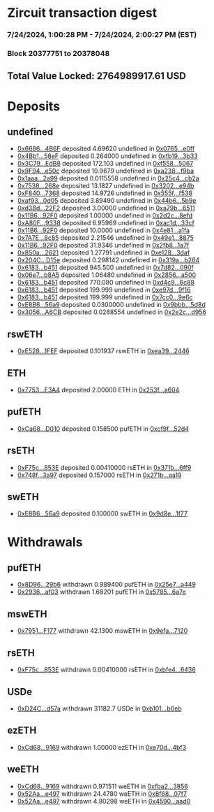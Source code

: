 # Zircuit transaction digest
### 7/24/2024, 1:00:28 PM - 7/24/2024, 2:00:27 PM (EST)
### Block 20377751 to 20378048

## Total Value Locked: 2764989917.61 USD

# Deposits
## undefined
- [0x6686...4B6F](https://etherscan.io/address/0x66868063298B74a68e0Db77a99C93337D94D4B6F) deposited 4.69620 undefined in [0x0765...e0ff](https://etherscan.io/tx/0x66868063298B74a68e0Db77a99C93337D94D4B6F)
- [0x4Bb1...58eF](https://etherscan.io/address/0x4Bb12cC382E36B4b6faF7BDcA7708969Aed258eF) deposited 0.264000 undefined in [0xfb19...3b33](https://etherscan.io/tx/0x4Bb12cC382E36B4b6faF7BDcA7708969Aed258eF)
- [0x3C79...EdB8](https://etherscan.io/address/0x3C7902C1C927CeadB56A8d3fb568D77F1e12EdB8) deposited 172.103 undefined in [0xf558...5067](https://etherscan.io/tx/0x3C7902C1C927CeadB56A8d3fb568D77F1e12EdB8)
- [0x9F94...e50c](https://etherscan.io/address/0x9F94BC68a3e626Bfab41813B6C0D1f801f28e50c) deposited 10.9679 undefined in [0xa238...f9ba](https://etherscan.io/tx/0x9F94BC68a3e626Bfab41813B6C0D1f801f28e50c)
- [0x1aaa...2a99](https://etherscan.io/address/0x1aaaEf465953000D5138A6cE5AAD3e5179432a99) deposited 0.0115558 undefined in [0x25c4...cb2a](https://etherscan.io/tx/0x1aaaEf465953000D5138A6cE5AAD3e5179432a99)
- [0x7538...268e](https://etherscan.io/address/0x7538262Ae993ca117A0e481f908209137A46268e) deposited 13.1827 undefined in [0x3202...e94b](https://etherscan.io/tx/0x7538262Ae993ca117A0e481f908209137A46268e)
- [0xF840...7368](https://etherscan.io/address/0xF840a566599bF405e7e85044a8f667D081Aa7368) deposited 14.9726 undefined in [0x555f...f538](https://etherscan.io/tx/0xF840a566599bF405e7e85044a8f667D081Aa7368)
- [0xaf93...0d05](https://etherscan.io/address/0xaf93eC5569B51592E67D1771DD50CF4EBAD60d05) deposited 3.89490 undefined in [0x44b6...5b9e](https://etherscan.io/tx/0xaf93eC5569B51592E67D1771DD50CF4EBAD60d05)
- [0xd3Bd...22F2](https://etherscan.io/address/0xd3BdEcF469642C11c2bf07b9E8bF5A8AC8eF22F2) deposited 3.00000 undefined in [0xa79b...6511](https://etherscan.io/tx/0xd3BdEcF469642C11c2bf07b9E8bF5A8AC8eF22F2)
- [0x11B6...92F0](https://etherscan.io/address/0x11B6AA86Cd8EFB8B4452cc7f9c0C6fcc188D92F0) deposited 1.00000 undefined in [0x2d2c...8efd](https://etherscan.io/tx/0x11B6AA86Cd8EFB8B4452cc7f9c0C6fcc188D92F0)
- [0xA80F...9338](https://etherscan.io/address/0xA80F2AbB4f1C0F556446926A0B587b5010479338) deposited 6.95969 undefined in [0xac1d...33cf](https://etherscan.io/tx/0xA80F2AbB4f1C0F556446926A0B587b5010479338)
- [0x11B6...92F0](https://etherscan.io/address/0x11B6AA86Cd8EFB8B4452cc7f9c0C6fcc188D92F0) deposited 10.0000 undefined in [0x4e81...a1fa](https://etherscan.io/tx/0x11B6AA86Cd8EFB8B4452cc7f9c0C6fcc188D92F0)
- [0x7A7E...8c85](https://etherscan.io/address/0x7A7E2A4EE0131BF52B97A8D5da2dAFf988aF8c85) deposited 2.21546 undefined in [0x49e1...8875](https://etherscan.io/tx/0x7A7E2A4EE0131BF52B97A8D5da2dAFf988aF8c85)
- [0x11B6...92F0](https://etherscan.io/address/0x11B6AA86Cd8EFB8B4452cc7f9c0C6fcc188D92F0) deposited 31.9346 undefined in [0x2fb8...1a7f](https://etherscan.io/tx/0x11B6AA86Cd8EFB8B4452cc7f9c0C6fcc188D92F0)
- [0x850a...2621](https://etherscan.io/address/0x850aA309CBCfEc6363BCEbd2Aa8f6c97A86C2621) deposited 1.27791 undefined in [0xe128...3daf](https://etherscan.io/tx/0x850aA309CBCfEc6363BCEbd2Aa8f6c97A86C2621)
- [0x204C...D15e](https://etherscan.io/address/0x204C85d8c6f3DA1E01f08857c1fcdba069e7D15e) deposited 0.298142 undefined in [0x319a...b264](https://etherscan.io/tx/0x204C85d8c6f3DA1E01f08857c1fcdba069e7D15e)
- [0x6183...b451](https://etherscan.io/address/0x61833F95047169e1E176189626f5A1774214b451) deposited 945.500 undefined in [0x7d82...090f](https://etherscan.io/tx/0x61833F95047169e1E176189626f5A1774214b451)
- [0x06e7...b8A5](https://etherscan.io/address/0x06e75638E2d14Fe01a8d49f4Fb96aAfd1d19b8A5) deposited 1.06480 undefined in [0x2856...a500](https://etherscan.io/tx/0x06e75638E2d14Fe01a8d49f4Fb96aAfd1d19b8A5)
- [0x6183...b451](https://etherscan.io/address/0x61833F95047169e1E176189626f5A1774214b451) deposited 770.080 undefined in [0xd4c9...6c88](https://etherscan.io/tx/0x61833F95047169e1E176189626f5A1774214b451)
- [0x6183...b451](https://etherscan.io/address/0x61833F95047169e1E176189626f5A1774214b451) deposited 199.999 undefined in [0xe97d...9f16](https://etherscan.io/tx/0x61833F95047169e1E176189626f5A1774214b451)
- [0x6183...b451](https://etherscan.io/address/0x61833F95047169e1E176189626f5A1774214b451) deposited 199.999 undefined in [0x7cc0...9e6c](https://etherscan.io/tx/0x61833F95047169e1E176189626f5A1774214b451)
- [0xE8B6...56a9](https://etherscan.io/address/0xE8B65b125afd293cdB2b496C4035EBF63E4D56a9) deposited 0.0300000 undefined in [0x9bbb...5d8d](https://etherscan.io/tx/0xE8B65b125afd293cdB2b496C4035EBF63E4D56a9)
- [0x3056...A6CB](https://etherscan.io/address/0x30563390FF7c61AFa363eA1f59C801b309c7A6CB) deposited 0.0268554 undefined in [0x2e2c...d956](https://etherscan.io/tx/0x30563390FF7c61AFa363eA1f59C801b309c7A6CB)
## rswETH
- [0xE528...1FEF](https://etherscan.io/address/0xE52860cd203772629F9F8f4ACa9401B6D4c91FEF) deposited 0.101937 rswETH in [0xea39...2446](https://etherscan.io/tx/0xE52860cd203772629F9F8f4ACa9401B6D4c91FEF)
## ETH
- [0x7753...E3A4](https://etherscan.io/address/0x7753a0033A3CA4a9fda2b9A5E7A28A99A1B3E3A4) deposited 2.00000 ETH in [0x253f...a604](https://etherscan.io/tx/0x7753a0033A3CA4a9fda2b9A5E7A28A99A1B3E3A4)
## pufETH
- [0xCa68...D010](https://etherscan.io/address/0xCa681CEbEEb79F4992b954c871D893aa293AD010) deposited 0.158500 pufETH in [0xcf9f...52d4](https://etherscan.io/tx/0xCa681CEbEEb79F4992b954c871D893aa293AD010)
## rsETH
- [0xF75c...853E](https://etherscan.io/address/0xF75cC4E59Cd89E973F2f2aD2413f4510aAf6853E) deposited 0.00410000 rsETH in [0x371b...6ff9](https://etherscan.io/tx/0xF75cC4E59Cd89E973F2f2aD2413f4510aAf6853E)
- [0x748f...3a97](https://etherscan.io/address/0x748fF4da8f85AFEa7B0EA1aD9C13407627143a97) deposited 0.157000 rsETH in [0x271b...aa19](https://etherscan.io/tx/0x748fF4da8f85AFEa7B0EA1aD9C13407627143a97)
## swETH
- [0xE8B6...56a9](https://etherscan.io/address/0xE8B65b125afd293cdB2b496C4035EBF63E4D56a9) deposited 0.100000 swETH in [0x9d8e...1f77](https://etherscan.io/tx/0xE8B65b125afd293cdB2b496C4035EBF63E4D56a9)
# Withdrawals
## pufETH
- [0x8D96...29b6](https://etherscan.io/address/0x8D969a419242D50Fb97Dfbc065f4dF07A9d629b6) withdrawn 0.989400 pufETH in [0x25e7...a449](https://etherscan.io/tx/0x8D969a419242D50Fb97Dfbc065f4dF07A9d629b6)
- [0x2936...af03](https://etherscan.io/address/0x293686a075B9C3960722A05F103C626b81a3af03) withdrawn 1.68201 pufETH in [0x5785...6a7e](https://etherscan.io/tx/0x293686a075B9C3960722A05F103C626b81a3af03)
## mswETH
- [0x7951...F177](https://etherscan.io/address/0x79515c211e1fC889aC50384C52700bECab54F177) withdrawn 42.1300 mswETH in [0x9efa...7120](https://etherscan.io/tx/0x79515c211e1fC889aC50384C52700bECab54F177)
## rsETH
- [0xF75c...853E](https://etherscan.io/address/0xF75cC4E59Cd89E973F2f2aD2413f4510aAf6853E) withdrawn 0.00410000 rsETH in [0xbfe4...6436](https://etherscan.io/tx/0xF75cC4E59Cd89E973F2f2aD2413f4510aAf6853E)
## USDe
- [0xD24C...d57a](https://etherscan.io/address/0xD24Cfe2d0fa81369ca6291c28ac5426e16B6d57a) withdrawn 31182.7 USDe in [0xb101...b0eb](https://etherscan.io/tx/0xD24Cfe2d0fa81369ca6291c28ac5426e16B6d57a)
## ezETH
- [0xCd68...9169](https://etherscan.io/address/0xCd682A3d41E9C874DC202a38C2A558225C469169) withdrawn 1.00000 ezETH in [0xe70d...4bf3](https://etherscan.io/tx/0xCd682A3d41E9C874DC202a38C2A558225C469169)
## weETH
- [0xCd68...9169](https://etherscan.io/address/0xCd682A3d41E9C874DC202a38C2A558225C469169) withdrawn 0.971511 weETH in [0xfba2...3856](https://etherscan.io/tx/0xCd682A3d41E9C874DC202a38C2A558225C469169)
- [0x52Aa...e497](https://etherscan.io/address/0x52Aa899454998Be5b000Ad077a46Bbe360F4e497) withdrawn 24.4780 weETH in [0x8f68...07f7](https://etherscan.io/tx/0x52Aa899454998Be5b000Ad077a46Bbe360F4e497)
- [0x52Aa...e497](https://etherscan.io/address/0x52Aa899454998Be5b000Ad077a46Bbe360F4e497) withdrawn 4.90298 weETH in [0x4590...aad0](https://etherscan.io/tx/0x52Aa899454998Be5b000Ad077a46Bbe360F4e497)
